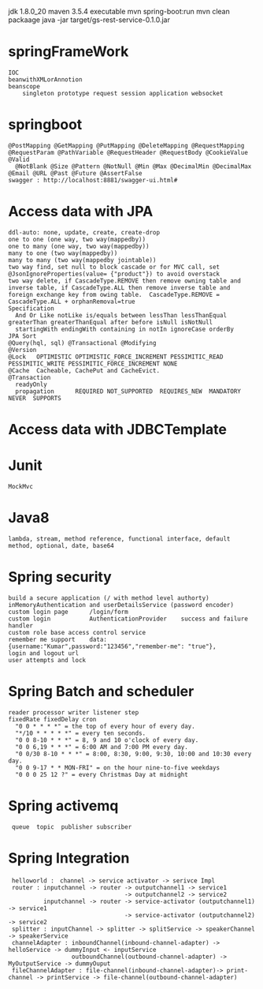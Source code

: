 jdk 1.8.0_20
maven 3.5.4
executable    mvn spring-boot:run
              mvn clean packaage     java -jar target/gs-rest-service-0.1.0.jar
# springFrameWork  
    IOC        
    beanwithXMLorAnnotion 
    beanscope 
        singleton prototype request session application websocket
# springboot   
    @PostMapping @GetMapping @PutMapping @DeleteMapping @RequestMapping
    @RequestParam @PathVariable @RequestHeader @RequestBody @CookieValue
    @Valid
      @NotBlank @Size @Pattern @NotNull @Min @Max @DecimalMin @DecimalMax @Email @URL @Past @Future @AssertFalse
    swagger : http://localhost:8881/swagger-ui.html#
# Access data with JPA
    ddl-auto: none, update, create, create-drop
    one to one (one way, two way(mappedby))    
    one to many (one way, two way(mappedby))
    many to one (two way(mappedby))
    many to many (two way(mappedby jointable))
    two way find, set null to block cascade or for MVC call, set @JsonIgnoreProperties(value= {"product"}) to avoid overstack    
    two way delete, if CascadeType.REMOVE then remove owning table and inverse table, if CascadeType.ALL then remove inverse table and foreign exchange key from owing table.  CascadeType.REMOVE = CascadeType.ALL + orphanRemoval=true
    Specification
      And Or Like notLike is/equals between lessThan lessThanEqual greaterThan greaterThanEqual after before isNull isNotNull
      startingWith endingWith containing in notIn ignoreCase orderBy
    JPA Sort
    @Query(hql, sql) @Transactional @Modifying 
    @Version
    @Lock   OPTIMISTIC OPTIMISTIC_FORCE_INCREMENT PESSIMITIC_READ PESSIMITIC_WRITE PESSIMITIC_FORCE_INCREMENT NONE
    @Cache  Cacheable, CachePut and CacheEvict. 
    @Transaction   
      readyOnly
      propagation      REQUIRED NOT_SUPPORTED  REQUIRES_NEW  MANDATORY NEVER  SUPPORTS
# Access data with JDBCTemplate
# Junit 
    MockMvc
# Java8
    lambda, stream, method reference, functional interface, default method, optional, date, base64
# Spring security
    build a secure application (/ with method level authorty) 
    inMemoryAuthentication and userDetailsService (password encoder)
    custom login page      /login/form
    custom login           AuthenticationProvider    success and failure handler
    custom role base access control service
    remember me support    data:{username:"Kumar",password:"123456","remember-me": "true"},
    login and logout url
    user attempts and lock
# Spring Batch and scheduler
    reader processor writer listener step
    fixedRate fixedDelay cron
      "0 0 * * * *" = the top of every hour of every day.
      "*/10 * * * * *" = every ten seconds.
      "0 0 8-10 * * *" = 8, 9 and 10 o'clock of every day.
      "0 0 6,19 * * *" = 6:00 AM and 7:00 PM every day.
      "0 0/30 8-10 * * *" = 8:00, 8:30, 9:00, 9:30, 10:00 and 10:30 every day.
      "0 0 9-17 * * MON-FRI" = on the hour nine-to-five weekdays
      "0 0 0 25 12 ?" = every Christmas Day at midnight
# Spring activemq
     queue  topic  publisher subscriber
# Spring Integration
     helloworld :　channel -> service activator -> serivce Impl
     router : inputchannel -> router -> outputchannel1 -> service1
                                     -> outputchannel2 -> service2
              inputchannel -> router -> service-activator (outputchannel1) -> service1
                                     -> service-activator (outputchannel2) -> service2
     splitter : inputChannel -> splitter -> splitService -> speakerChannel -> speakerService
     channelAdapter : inboundChannel(inbound-channel-adapter) -> helloService -> dummyInput <- inputService
                      outboundChannel(outbound-channel-adapter) -> MyOutputService -> dummyOuput
     fileChannelAdapter : file-channel(inbound-channel-adapter)-> print-channel -> printService -> file-channel(outbound-channel-adapter)
